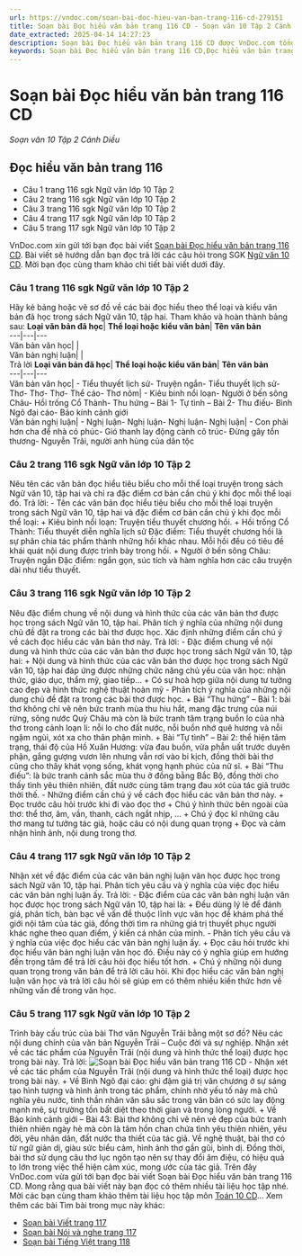 ```yaml
---
url: https://vndoc.com/soan-bai-doc-hieu-van-ban-trang-116-cd-279151
title: Soạn bài Đọc hiểu văn bản trang 116 CD - Soạn văn 10 Tập 2 Cánh Diều - VnDoc.com
date_extracted: 2025-04-14 14:27:23
description: Soạn bài Đọc hiểu văn bản trang 116 CD được VnDoc.com tổng hợp và xin gửi tới bạn đọc cùng tham khảo.
keywords: Soạn bài Đọc hiểu văn bản trang 116 CD,Đọc hiểu văn bản trang 116,soạn Đọc hiểu văn bản trang 116,soạn văn Đọc hiểu văn bản,ngữ văn 10 CD,văn 10,soạn văn 10
---
```


# Soạn bài Đọc hiểu văn bản trang 116 CD
 _Soạn văn 10 Tập 2 Cánh Diều_
## Đọc hiểu văn bản trang 116
  * Câu 1 trang 116 sgk Ngữ văn lớp 10 Tập 2
  * Câu 2 trang 116 sgk Ngữ văn lớp 10 Tập 2
  * Câu 3 trang 116 sgk Ngữ văn lớp 10 Tập 2
  * Câu 4 trang 117 sgk Ngữ văn lớp 10 Tập 2
  * Câu 5 trang 117 sgk Ngữ văn lớp 10 Tập 2

VnDoc.com xin gửi tới bạn đọc bài viết [Soạn bài Đọc hiểu văn bản trang 116 CD](<https://vndoc.com/soan-bai-doc-hieu-van-ban-trang-116-cd-279151>). Bài viết sẽ hướng dẫn bạn đọc trả lời các câu hỏi trong SGK [Ngữ văn 10 CD](<https://vndoc.com/ngu-van-10-canh-dieu-tap2>). Mời bạn đọc cùng tham khảo chi tiết bài viết dưới đây.
### Câu 1 trang 116 sgk Ngữ văn lớp 10 Tập 2
Hãy kẻ bảng hoặc vẽ sơ đồ về các bài đọc hiểu theo thể loại và kiểu văn bản đã học trong sách Ngữ văn 10, tập hai. Tham khảo và hoàn thành bảng sau:
**Loại văn bản đã học**| **Thể loại hoặc kiểu văn bản**| **Tên văn bản**  
---|---|---  
Văn bản văn học| |   
Văn bản nghị luận| |   
Trả lời
**Loại văn bản đã học**| **Thể loại hoặc kiểu văn bản**| **Tên văn bản**  
---|---|---  
Văn bản văn học| \- Tiểu thuyết lịch sử\- Truyện ngắn\- Tiểu thuyết lịch sử\- Thơ\- Thơ\- Thơ\- Thể cáo\- Thơ nôm| \- Kiêu binh nổi loạn\- Người ở bến sông Châu\- Hồi trống Cổ Thành\- Thu hứng – Bài 1\- Tự tình – Bài 2\- Thu điếu\- Bình Ngô đại cáo\- Bảo kính cảnh giới  
Văn bản nghị luận| \- Nghị luận\- Nghị luận\- Nghị luận\- Nghị luận| \- Con phải hơn cha để nhà có phúc\- Gió thanh lay động cành cô trúc\- Đừng gây tổn thương\- Nguyễn Trãi, người anh hùng của dân tộc  
### Câu 2 trang 116 sgk Ngữ văn lớp 10 Tập 2
Nêu tên các văn bản đọc hiểu tiêu biểu cho mỗi thể loại truyện trong sách Ngữ văn 10, tập hai và chỉ ra đặc điểm cơ bản cần chú ý khi đọc mỗi thể loại đó.
Trả lời:
\- Tên các văn bản đọc hiểu tiêu biểu cho mỗi thể loại truyện trong sách Ngữ văn 10, tập hai và đặc điểm cơ bản cần chú ý khi đọc mỗi thể loại:
\+ Kiêu binh nổi loạn: Truyện tiểu thuyết chương hồi.
\+ Hồi trống Cổ Thành: Tiểu thuyết diễn nghĩa lịch sử
Đặc điểm: Tiểu thuyết chương hồi là sự phân chia tác phẩm thành những hồi khác nhau. Mỗi hồi đều có tiêu đề khái quát nội dung được trình bày trong hồi.
\+ Người ở bến sông Châu: Truyện ngắn
Đặc điểm: ngắn gọn, súc tích và hàm nghĩa hơn các câu truyện dài như tiểu thuyết.
### Câu 3 trang 116 sgk Ngữ văn lớp 10 Tập 2
Nêu đặc điểm chung về nội dung và hình thức của các văn bản thơ được học trong sách Ngữ văn 10, tập hai. Phân tích ý nghĩa của những nội dung chủ đề đặt ra trong các bài thơ được học. Xác định những điểm cần chú ý về cách đọc hiểu các văn bản thơ này.
Trả lời:
\- Đặc điểm chung về nội dung và hình thức của các văn bản thơ được học trong sách Ngữ văn 10, tập hai:
\+ Nội dung và hình thức của các văn bản thơ được học trong sách Ngữ văn 10, tập hai đáp ứng được những chức năng chủ yếu của văn học: nhận thức, giáo dục, thẩm mỹ, giao tiếp...
\+ Có sự hoà hợp giữa nội dung tư tưởng cao đẹp và hình thức nghệ thuật hoàn mỹ
\- Phân tích ý nghĩa của những nội dung chủ đề đặt ra trong các bài thơ được học.
\+ Bài “Thu hứng” – Bài 1: bài thơ không chỉ vẽ nên bức tranh mùa thu hiu hắt, mang đặc trưng của núi rừng, sông nước Quỳ Châu mà còn là bức tranh tâm trạng buồn lo của nhà thơ trong cảnh loạn li: nỗi lo cho đất nước, nỗi buồn nhớ quê hương và nỗi ngậm ngùi, xót xa cho thân phận mình.
\+ Bài “Tự tình” – Bài 2: thể hiện tâm trạng, thái độ của Hồ Xuân Hương: vừa đau buồn, vừa phẫn uất trước duyên phận, gắng gượng vươn lên nhưng vẫn rơi vào bi kịch, đồng thời bài thơ cũng cho thấy khát vọng sống, khát vọng hạnh phúc của nữ sĩ.
\+ Bài “Thu điếu”: là bức tranh cảnh sắc mùa thu ở đồng bằng Bắc Bộ, đồng thời cho thấy tình yêu thiên nhiên, đất nước cùng tâm trạng đau xót của tác giả trước thời thế.
\- Những điểm cần chú ý về cách đọc hiểu các văn bản thơ này.
\+ Đọc trước câu hỏi trước khi đi vào đọc thơ
\+ Chú ý hình thức bên ngoài của thơ: thể thơ, âm, vần, thanh, cách ngắt nhịp, …
\+ Chú ý đọc kĩ những câu thơ mang tư tưởng tác giả, hoặc câu có nội dung quan trọng
\+ Đọc và cảm nhận hình ảnh, nội dung trong thơ.
### Câu 4 trang 117 sgk Ngữ văn lớp 10 Tập 2
Nhận xét về đặc điểm của các văn bản nghị luận văn học được học trong sách Ngữ văn 10, tập hai. Phân tích yêu cầu và ý nghĩa của việc đọc hiểu các văn bản nghị luận ấy.
Trả lời:
\- Đặc điểm của các văn bản nghị luận văn học được học trong sách Ngữ văn 10, tập hai là:
\+ Đều dùng lý lẽ để đánh giá, phân tích, bàn bạc về vấn đề thuộc lĩnh vực văn học để khám phá thế giới nội tâm của tác giả, đồng thời tìm ra những giá trị thuyết phục người khác nghe theo quan điểm, ý kiến cá nhân của mình.
\- Phân tích yêu cầu và ý nghĩa của việc đọc hiểu các văn bản nghị luận ấy.
\+ Đọc câu hỏi trước khi đọc hiểu văn bản nghị luận văn học đó. Điều này có ý nghĩa giúp em hướng đến trọng tâm để trả lời câu hỏi đọc hiểu tốt hơn.
\+ Chú ý những nội dung quan trọng trong văn bản để trả lời câu hỏi.
Khi đọc hiểu các văn bản nghị luận văn học và trả lời câu hỏi sẽ giúp em có thêm nhiều kiến thức hơn về những vấn đề trong văn học.
### Câu 5 trang 117 sgk Ngữ văn lớp 10 Tập 2
Trình bày cấu trúc của bài Thơ văn Nguyễn Trãi bằng một sơ đồ? Nêu các nội dung chính của văn bản Nguyễn Trãi – Cuộc đời và sự nghiệp. Nhận xét về các tác phẩm của Nguyễn Trãi \(nội dung và hình thức thể loại\) được học trong bài này.
Trả lời:
![Soạn bài Đọc hiểu văn bản trang 116 CD](https://i.vdoc.vn/data/image/2022/10/25/soan-bai-doc-hieu-van-ban-trang-116-cd-1.jpg)
\- Nhận xét về các tác phẩm của Nguyễn Trãi \(nội dung và hình thức thể loại\) được học trong bài này.
\+ Về Bình Ngô đại cáo: ghi đậm giá trị văn chương ở sự sáng tạo hình tượng và hình ảnh trong tác phẩm, chính nhờ yếu tố này mà chủ nghĩa yêu nước, tinh thần nhân văn sâu sắc trong văn bản có sức lay động mạnh mẽ, sự trường tồn bất diệt theo thời gian và trong lòng người.
\+ Về Bảo kính cảnh giới – Bài 43: Bài thơ không chỉ vẽ nên vẻ đẹp của bức tranh thiên nhiên ngày hè mà còn là tâm hồn chan chứa tình yêu thiên nhiên, yêu đời, yêu nhân dân, đất nước tha thiết của tác giả. Về nghệ thuật, bài thơ có từ ngữ giản dị, giàu sức biểu cảm, hình ảnh thơ gần gũi, bình dị. Đồng thời, bài thơ sử dụng câu thơ lục ngôn tạo nên sự thay đổi âm điệu, có hiệu quả to lớn trong việc thể hiện cảm xúc, mong ước của tác giả.
Trên đây VnDoc.com vừa gửi tới bạn đọc bài viết Soạn bài Đọc hiểu văn bản trang 116 CD. Mong rằng qua bài viết này bạn đọc có thêm nhiều tài liệu học tập nhé. Mời các bạn cùng tham khảo thêm tài liệu học tập môn [Toán 10 CD](<https://vndoc.com/toan-10-canh-dieu-tap2>)...
Xem thêm các bài Tìm bài trong mục này khác:
  * [Soạn bài Viết trang 117](</soan-bai-viet-trang-117-cd-279153>)
  * [Soạn bài Nói và nghe trang 117](</soan-bai-noi-va-nghe-trang-117-cd-279156>)
  * [Soạn bài Tiếng Việt trang 118](</soan-bai-tieng-viet-trang-118-cd-279161>)

